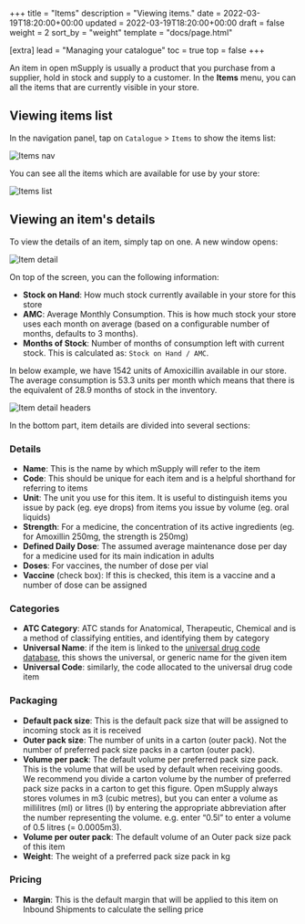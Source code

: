 +++
title = "Items"
description = "Viewing items."
date = 2022-03-19T18:20:00+00:00
updated = 2022-03-19T18:20:00+00:00
draft = false
weight = 2
sort_by = "weight"
template = "docs/page.html"

[extra]
lead = "Managing your catalogue"
toc = true
top = false
+++

An item in open mSupply is usually a product that you purchase from a supplier, hold in stock and supply to a customer.
In the **Items** menu, you can all the items that are currently visible in your store. 

## Viewing items list

In the navigation panel, tap on `Catalogue` > `Items` to show the items list: 

![Items nav](/docs/catalogue/cat_gotoitems.png)

You can see all the items which are available for use by your store: 

![Items list](/docs/catalogue/cat_itemslist.png)

## Viewing an item's details 

To view the details of an item, simply tap on one. A new window opens: 

![Item detail](/docs/catalogue/cat_itemdetail.png)

On top of the screen, you can the following information:
* **Stock on Hand**: How much stock currently available in your store for this store
* **AMC**: Average Monthly Consumption. This is how much stock your store uses each month on average (based on a configurable number of months, defaults to 3 months).
* **Months of Stock**: Number of months of consumption left with current stock. This is calculated as: `Stock on Hand / AMC`.

<div class="imagetitle">
In below example, we have 1542 units of Amoxicillin available in our store. The average consumption is 53.3  units per month which means that there is the equivalent of 28.9 months of stock in the inventory. 
</div>

![Item detail headers](/docs/catalogue/cat_itemdetailsheaders.png)

In the bottom part, item details are divided into several sections:

### Details

* **Name**: This is the name by which mSupply will refer to the item
* **Code**: This should be unique for each item and is a helpful shorthand for referring to items
* **Unit**: The unit you use for this item. It is useful to distinguish items you issue by pack (eg. eye drops) from items you issue by volume (eg. oral liquids)
* **Strength**: For a medicine, the concentration of its active ingredients (eg. for Amoxillin 250mg, the strength is 250mg)
* **Defined Daily Dose**: The assumed  average maintenance dose per day for a medicine used for its main indication in adults
* **Doses**: For vaccines, the number of dose per vial
* **Vaccine** (check box): If this is checked, this item is a vaccine and a number of dose can be assigned

### Categories

* **ATC Category**: ATC stands for Anatomical, Therapeutic, Chemical and is a method of classifying entities, and identifying them by category
* **Universal Name**: if the item is linked to the [universal drug code database](https://codes.msupply.foundation/), this shows the universal, or generic name for the given item
* **Universal Code**: similarly, the code allocated to the universal drug code item

### Packaging

* **Default pack size**: This is the default pack size that will be assigned to incoming stock as it is received
* **Outer pack size**: The number of units in a carton (outer pack). Not the number of preferred pack size packs in a carton (outer pack).
* **Volume per pack**: The default volume per preferred pack size pack. This is the volume that will be used by default when receiving goods. We recommend you divide a carton volume by the number of preferred pack size packs in a carton to get this figure. Open mSupply always stores volumes in m3 (cubic metres), but you can enter a volume as millilitres (ml) or litres (l) by entering the appropriate abbreviation after the number representing the volume. e.g. enter “0.5l” to enter a volume of 0.5 litres (= 0.0005m3).
* **Volume per outer pack**: The default volume of an Outer pack size pack of this item
* **Weight**: The weight of a preferred pack size pack in kg

### Pricing

* **Margin**: This is the default margin that will be applied to this item on Inbound Shipments to calculate the selling price